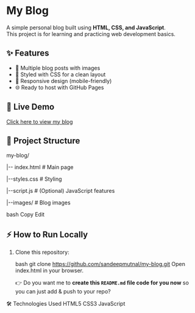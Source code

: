 # My Blog

A simple personal blog built using **HTML, CSS, and JavaScript**.  
This project is for learning and practicing web development basics.

## ✨ Features
- 📝 Multiple blog posts with images
- 🎨 Styled with CSS for a clean layout
- 📱 Responsive design (mobile-friendly)
- 🌐 Ready to host with GitHub Pages

## 🚀 Live Demo
[Click here to view my blog](https://sandeepmutnal.github.io/my-blog/)

## 📂 Project Structure

my-blog/
 
 |-- index.html # Main page
 
 |--styles.css # Styling
 
 |--script.js # (Optional) JavaScript features
 
 |--images/ # Blog images

bash
Copy
Edit

## ⚡ How to Run Locally
1. Clone this repository:

   bash
   git clone https://github.com/sandeepmutnal/my-blog.git
   Open index.html in your browser.

   👉 Do you want me to **create this `README.md` file code for you now** so you can just add & push to your repo?

🛠️ Technologies Used
HTML5
CSS3
JavaScript

